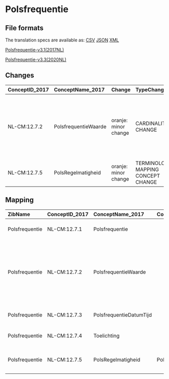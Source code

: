 # Polsfrequentie
## File formats

The translation specs are available as: 
[CSV](../csv/Polsfrequentie.csv) [JSON](../json/Polsfrequentie.json) [XML](../xml/Polsfrequentie.xml)



[Polsfrequentie-v3.1(2017NL)](https://zibs.nl/wiki/Polsfrequentie-v3.1(2017NL))

[Polsfrequentie-v3.3(2020NL)](https://zibs.nl/wiki/Polsfrequentie-v3.3(2020NL))









## Changes

| ConceptID_2017   | ConceptName_2017     | Change               | TypeChange                         | Impact_heen   | TRANSLATIE_spec_heen                                                  | Impact_terug   | TRANSLATIE_spec_terug                                                 | Omschrijving                                                                                                                                                                |
|:-----------------|:---------------------|:---------------------|:-----------------------------------|:--------------|:----------------------------------------------------------------------|:---------------|:----------------------------------------------------------------------|:----------------------------------------------------------------------------------------------------------------------------------------------------------------------------|
| NL-CM:12.7.2     | PolsfrequentieWaarde | oranje: minor change | CARDINALITY CHANGE                 | Medium        | ZERO-TO-ONE TO ONE                                                    | Low            | ONE TO ZERO-TO-ONE                                                    | De cardinaliteit van het element Polsfrequentiewaarde  (0..1) en Hartfrequentiewaarde uit zib Hartfrequentie (1) waren niet consistent. Dit is verbeterd, beiden zijn nu 1. |
| NL-CM:12.7.5     | PolsRegelmatigheid   | oranje: minor change | TERMINOLOGY MAPPING CONCEPT CHANGE | Medium        | LOINC DefinitionCode [blank] -> [44969-4 Heart rate rhythm palpation] | Medium         | LOINC DefinitionCode [44969-4 Heart rate rhythm palpation] -> [blank] | LOINC DefintionCodes concept aangepast                                                                                                                                      |

## Mapping

| ZibName        | ConceptID_2017   | ConceptName_2017        | Codelists_2017              | Change                  | ConceptID_2020   | ConceptName_2020        | Codelists_2020              | Bits    | Omschrijving                                                                                                                                                                | TypeChange                         | Impact_heen   | TRANSLATIE_spec_heen                                                  | Impact_terug   | TRANSLATIE_spec_terug                                                 |
|:---------------|:-----------------|:------------------------|:----------------------------|:------------------------|:-----------------|:------------------------|:----------------------------|:--------|:----------------------------------------------------------------------------------------------------------------------------------------------------------------------------|:-----------------------------------|:--------------|:----------------------------------------------------------------------|:---------------|:----------------------------------------------------------------------|
| Polsfrequentie | NL-CM:12.7.1     | Polsfrequentie          |                             | groen: geen wijzigingen | NL-CM:12.7.1     | Polsfrequentie          |                             |         |                                                                                                                                                                             | NO CHANGE                          |               |                                                                       |                |                                                                       |
| Polsfrequentie | NL-CM:12.7.2     | PolsfrequentieWaarde    |                             | oranje: minor change    | NL-CM:12.7.2     | PolsfrequentieWaarde    |                             | ZIB-705 | De cardinaliteit van het element Polsfrequentiewaarde  (0..1) en Hartfrequentiewaarde uit zib Hartfrequentie (1) waren niet consistent. Dit is verbeterd, beiden zijn nu 1. | CARDINALITY CHANGE                 | Medium        | ZERO-TO-ONE TO ONE                                                    | Low            | ONE TO ZERO-TO-ONE                                                    |
| Polsfrequentie | NL-CM:12.7.3     | PolsfrequentieDatumTijd |                             | groen: geen wijzigingen | NL-CM:12.7.3     | PolsfrequentieDatumTijd |                             |         |                                                                                                                                                                             | NO CHANGE                          |               |                                                                       |                |                                                                       |
| Polsfrequentie | NL-CM:12.7.4     | Toelichting             |                             | groen: geen wijzigingen | NL-CM:12.7.4     | Toelichting             |                             |         |                                                                                                                                                                             | NO CHANGE                          |               |                                                                       |                |                                                                       |
| Polsfrequentie | NL-CM:12.7.5     | PolsRegelmatigheid      | PolsRegelmatigheidCodelijst | oranje: minor change    | NL-CM:12.7.5     | PolsRegelmatigheid      | PolsRegelmatigheidCodelijst | ZIB-689 | LOINC DefintionCodes concept aangepast                                                                                                                                      | TERMINOLOGY MAPPING CONCEPT CHANGE | Medium        | LOINC DefinitionCode [blank] -> [44969-4 Heart rate rhythm palpation] | Medium         | LOINC DefinitionCode [44969-4 Heart rate rhythm palpation] -> [blank] |

